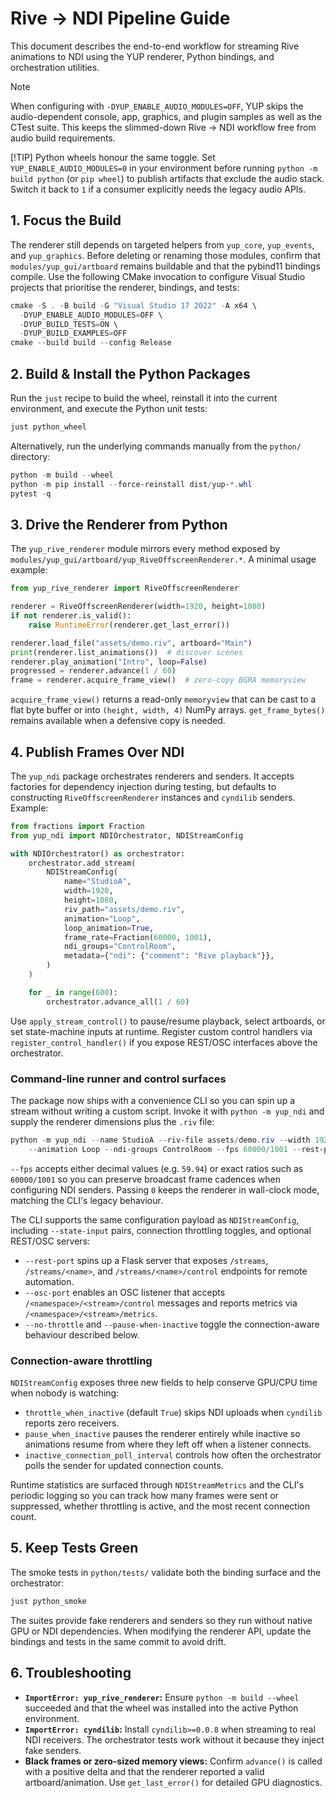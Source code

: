 # Rive → NDI Pipeline Guide

This document describes the end-to-end workflow for streaming Rive animations to NDI using the YUP
renderer, Python bindings, and orchestration utilities.

> [!NOTE]
> When configuring with `-DYUP_ENABLE_AUDIO_MODULES=OFF`, YUP skips the audio-dependent console, app,
> graphics, and plugin samples as well as the CTest suite. This keeps the slimmed-down Rive → NDI
> workflow free from audio build requirements.
>
> [!TIP]
> Python wheels honour the same toggle. Set `YUP_ENABLE_AUDIO_MODULES=0` in your environment before
> running `python -m build python` (or `pip wheel`) to publish artifacts that exclude the audio stack.
> Switch it back to `1` if a consumer explicitly needs the legacy audio APIs.

## 1. Focus the Build
The renderer still depends on targeted helpers from `yup_core`, `yup_events`, and `yup_graphics`.
Before deleting or renaming those modules, confirm that `modules/yup_gui/artboard` remains buildable
and that the pybind11 bindings compile. Use the following CMake invocation to configure Visual Studio
projects that prioritise the renderer, bindings, and tests:

```powershell
cmake -S . -B build -G "Visual Studio 17 2022" -A x64 \
  -DYUP_ENABLE_AUDIO_MODULES=OFF \
  -DYUP_BUILD_TESTS=ON \
  -DYUP_BUILD_EXAMPLES=OFF
cmake --build build --config Release
```

## 2. Build & Install the Python Packages
Run the `just` recipe to build the wheel, reinstall it into the current environment, and execute the
Python unit tests:

```powershell
just python_wheel
```

Alternatively, run the underlying commands manually from the `python/` directory:

```powershell
python -m build --wheel
python -m pip install --force-reinstall dist/yup-*.whl
pytest -q
```

## 3. Drive the Renderer from Python
The `yup_rive_renderer` module mirrors every method exposed by
`modules/yup_gui/artboard/yup_RiveOffscreenRenderer.*`. A minimal usage example:

```python
from yup_rive_renderer import RiveOffscreenRenderer

renderer = RiveOffscreenRenderer(width=1920, height=1080)
if not renderer.is_valid():
    raise RuntimeError(renderer.get_last_error())

renderer.load_file("assets/demo.riv", artboard="Main")
print(renderer.list_animations())  # discover scenes
renderer.play_animation("Intro", loop=False)
progressed = renderer.advance(1 / 60)
frame = renderer.acquire_frame_view()  # zero-copy BGRA memoryview
```

`acquire_frame_view()` returns a read-only `memoryview` that can be cast to a flat byte buffer or into
`(height, width, 4)` NumPy arrays. `get_frame_bytes()` remains available when a defensive copy is
needed.

## 4. Publish Frames Over NDI
The `yup_ndi` package orchestrates renderers and senders. It accepts factories for dependency
injection during testing, but defaults to constructing `RiveOffscreenRenderer` instances and
`cyndilib` senders. Example:

```python
from fractions import Fraction
from yup_ndi import NDIOrchestrator, NDIStreamConfig

with NDIOrchestrator() as orchestrator:
    orchestrator.add_stream(
        NDIStreamConfig(
            name="StudioA",
            width=1920,
            height=1080,
            riv_path="assets/demo.riv",
            animation="Loop",
            loop_animation=True,
            frame_rate=Fraction(60000, 1001),
            ndi_groups="ControlRoom",
            metadata={"ndi": {"comment": "Rive playback"}},
        )
    )

    for _ in range(600):
        orchestrator.advance_all(1 / 60)
```

Use `apply_stream_control()` to pause/resume playback, select artboards, or set state-machine inputs
at runtime. Register custom control handlers via `register_control_handler()` if you expose REST/OSC
interfaces above the orchestrator.

### Command-line runner and control surfaces
The package now ships with a convenience CLI so you can spin up a stream without writing a custom
script. Invoke it with `python -m yup_ndi` and supply the renderer dimensions plus the `.riv` file:

```powershell
python -m yup_ndi --name StudioA --riv-file assets/demo.riv --width 1920 --height 1080 \
    --animation Loop --ndi-groups ControlRoom --fps 60000/1001 --rest-port 5000 --osc-port 5001
```

`--fps` accepts either decimal values (e.g. `59.94`) or exact ratios such as `60000/1001` so you
can preserve broadcast frame cadences when configuring NDI senders. Passing `0` keeps the renderer
in wall-clock mode, matching the CLI's legacy behaviour.

The CLI supports the same configuration payload as `NDIStreamConfig`, including `--state-input`
pairs, connection throttling toggles, and optional REST/OSC servers:

- `--rest-port` spins up a Flask server that exposes `/streams`, `/streams/<name>`,
  and `/streams/<name>/control` endpoints for remote automation.
- `--osc-port` enables an OSC listener that accepts `/<namespace>/<stream>/control` messages and
  reports metrics via `/<namespace>/<stream>/metrics`.
- `--no-throttle` and `--pause-when-inactive` toggle the connection-aware behaviour described
  below.

### Connection-aware throttling
`NDIStreamConfig` exposes three new fields to help conserve GPU/CPU time when nobody is watching:

- `throttle_when_inactive` (default `True`) skips NDI uploads when `cyndilib` reports zero receivers.
- `pause_when_inactive` pauses the renderer entirely while inactive so animations resume from where
  they left off when a listener connects.
- `inactive_connection_poll_interval` controls how often the orchestrator polls the sender for
  updated connection counts.

Runtime statistics are surfaced through `NDIStreamMetrics` and the CLI's periodic logging so you can
track how many frames were sent or suppressed, whether throttling is active, and the most recent
connection count.

## 5. Keep Tests Green
The smoke tests in `python/tests/` validate both the binding surface and the orchestrator:

```powershell
just python_smoke
```

The suites provide fake renderers and senders so they run without native GPU or NDI dependencies.
When modifying the renderer API, update the bindings and tests in the same commit to avoid drift.

## 6. Troubleshooting
- **`ImportError: yup_rive_renderer`:** Ensure `python -m build --wheel` succeeded and that the wheel
  was installed into the active Python environment.
- **`ImportError: cyndilib`:** Install `cyndilib>=0.0.8` when streaming to real NDI receivers. The
  orchestrator tests work without it because they inject fake senders.
- **Black frames or zero-sized memory views:** Confirm `advance()` is called with a positive delta and
  that the renderer reported a valid artboard/animation. Use `get_last_error()` for detailed GPU
  diagnostics.
